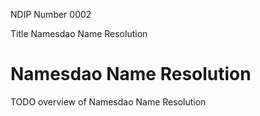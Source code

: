NDIP Number 0002

Title Namesdao Name Resolution

# Namesdao Name Resolution

TODO overview of Namesdao Name Resolution

